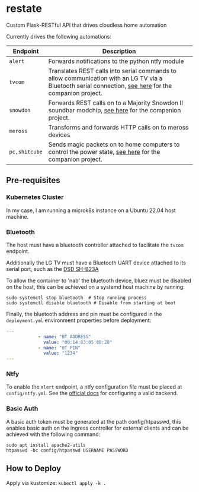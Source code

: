 # restate
Custom Flask-RESTful API that drives cloudless home automation

Currently drives the following automations:

|Endpoint|Description|
|---|---|
|`alert`|Forwards notifications to the python ntfy module|
|`tvcom`|Translates REST calls into serial commands to allow communication with an LG TV via a Bluetooth serial connection, [see here](https://github.com/kennedn/TvCom) for the companion project.|
|`snowdon`|Forwards REST calls on to a Majority Snowdon II soundbar modchip, [see here](https://github.com/kennedn/snowdon-ii-wifi) for the companion project.|
|`meross`|Transforms and forwards HTTP calls on to meross devices|
|`pc,shitcube`|Sends magic packets on to home computers to control the power state, [see here](https://github.com/kennedn/Action-On-LAN) for the companion project.|


## Pre-requisites 

### Kubernetes Cluster

In my case, I am running a microk8s instance on a Ubuntu 22.04 host machine.

### Bluetooth

The host must have a bluetooth controller attached to facilitate the `tvcom` endpoint.

Additionally the LG TV must have a Bluetooth UART device attached to its serial port, such as the [DSD SH-B23A](https://www.amazon.co.uk/DSD-TECH-SH-B23A-Bluetooth-Converter/dp/B07FP6NZB7/)

To allow the container to 'nab' the bluetooth device, bluez must be disabled on the host, this can be achieved on a systemd host machine by running:

```shell
sudo systemctl stop bluetooth  # Stop running process
sudo systemctl disable bluetooth # Disable from starting at boot
```

Finally, the bluetooth address and pin must be configured in the `deployment.yml` environment properties before deployment:
```yaml
---
            - name: "BT_ADDRESS"
              value: "00:14:03:05:0D:28"
            - name: "BT_PIN"
              value: "1234"
---
```

### Ntfy

To enable the `alert` endpoint, a ntfy configuration file must be placed at `config/ntfy.yml`. See the [official docs](https://ntfy.readthedocs.io/en/latest/#configuring-ntfy) for configuring a valid backend.


### Basic Auth

A basic auth token must be generated at the path config/htpasswd, this enables basic auth on the ingress controller for external clients and can be achieved with the following command:

```shell
sudo apt install apache2-utils
htpasswd -bc config/htpasswd USERNAME PASSWORD
```

## How to Deploy

Apply via kustomize:
`kubectl apply -k .`

